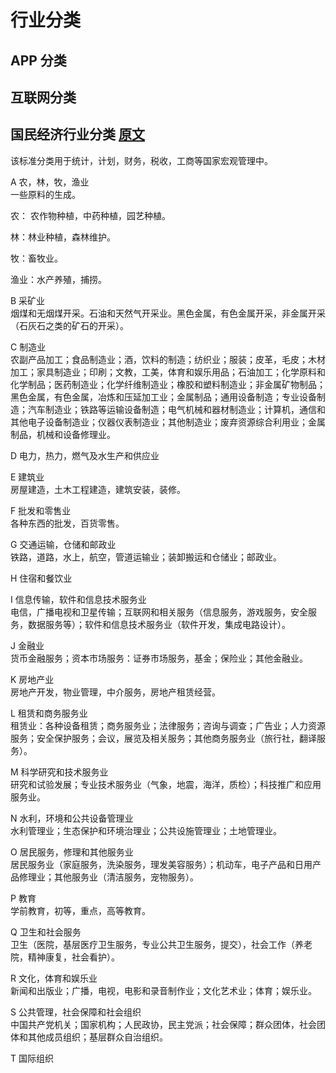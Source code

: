 # 行业分类
## APP 分类

## 互联网分类


## 国民经济行业分类 [原文](http://www.stats.gov.cn/tjsj/tjbz/hyflbz/201710/P020181022345132273248.pdf)
该标准分类用于统计，计划，财务，税收，工商等国家宏观管理中。

A 农，林，牧，渔业  
一些原料的生成。

农： 农作物种植，中药种植，园艺种植。

林：林业种植，森林维护。

牧：畜牧业。

渔业：水产养殖，捕捞。

B 采矿业  
烟煤和无烟煤开采。石油和天然气开采业。黑色金属，有色金属开采，非金属开采（石灰石之类的矿石的开采）。

C 制造业  
农副产品加工；食品制造业；酒，饮料的制造；纺织业；服装；皮革，毛皮；木材加工；家具制造业；印刷；文教，工美，体育和娱乐用品；石油加工；化学原料和化学制品；医药制造业；化学纤维制造业；橡胶和塑料制造业；非金属矿物制品；黑色金属，有色金属，冶炼和压延加工业；金属制品；通用设备制造；专业设备制造；汽车制造业；铁路等运输设备制造；电气机械和器材制造业；计算机，通信和其他电子设备制造业；仪器仪表制造业；其他制造业；废弃资源综合利用业；金属制品，机械和设备修理业。

D 电力，热力，燃气及水生产和供应业

E 建筑业  
房屋建造，土木工程建造，建筑安装，装修。

F 批发和零售业  
各种东西的批发，百货零售。

G 交通运输，仓储和邮政业  
铁路，道路，水上，航空，管道运输业；装卸搬运和仓储业；邮政业。

H 住宿和餐饮业  

I 信息传输，软件和信息技术服务业  
电信，广播电视和卫星传输；互联网和相关服务（信息服务，游戏服务，安全服务，数据服务等）；软件和信息技术服务业（软件开发，集成电路设计）。

J 金融业  
货币金融服务；资本市场服务：证券市场服务，基金；保险业；其他金融业。

K 房地产业  
房地产开发，物业管理，中介服务，房地产租赁经营。

L 租赁和商务服务业  
租赁业：各种设备租赁；商务服务业；法律服务；咨询与调查；广告业；人力资源服务；安全保护服务；会议，展览及相关服务；其他商务服务业（旅行社，翻译服务）。

M 科学研究和技术服务业  
研究和试验发展；专业技术服务业（气象，地震，海洋，质检）；科技推广和应用服务业。

N 水利，环境和公共设备管理业  
水利管理业；生态保护和环境治理业；公共设施管理业；土地管理业。

O 居民服务，修理和其他服务业  
居民服务业（家庭服务，洗染服务，理发美容服务）；机动车，电子产品和日用产品修理业；其他服务业（清洁服务，宠物服务）。

P 教育  
学前教育，初等，重点，高等教育。

Q 卫生和社会服务  
卫生（医院，基层医疗卫生服务，专业公共卫生服务，提交），社会工作（养老院，精神康复，社会看护）。

R 文化，体育和娱乐业  
新闻和出版业；广播，电视，电影和录音制作业；文化艺术业；体育；娱乐业。

S 公共管理，社会保障和社会组织  
中国共产党机关；国家机构；人民政协，民主党派；社会保障；群众团体，社会团体和其他成员组织；基层群众自治组织。

T 国际组织  





